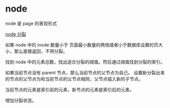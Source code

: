 # node

node 是 page 的表现形式


[node 分裂](../node.go#269)

如果 node 中的 inode 数量小于 页面最小数量的两倍或者小于数据库设置的页大小，那么直接返回，不用分裂。

找到 node 中的元素总数，找出适合分裂的阈值。然后通过阈值找到分裂的索引。

如果当前节点没有 parent 节点，那么当前节点的父节点为自己。
设置新分裂出来的节点的父节点为和当前节点的父节点相同，父节点插入新的子节点。

当前节点的元素是索引前的元素，新节点的元素是索引后的元素。

增加分裂状态。
